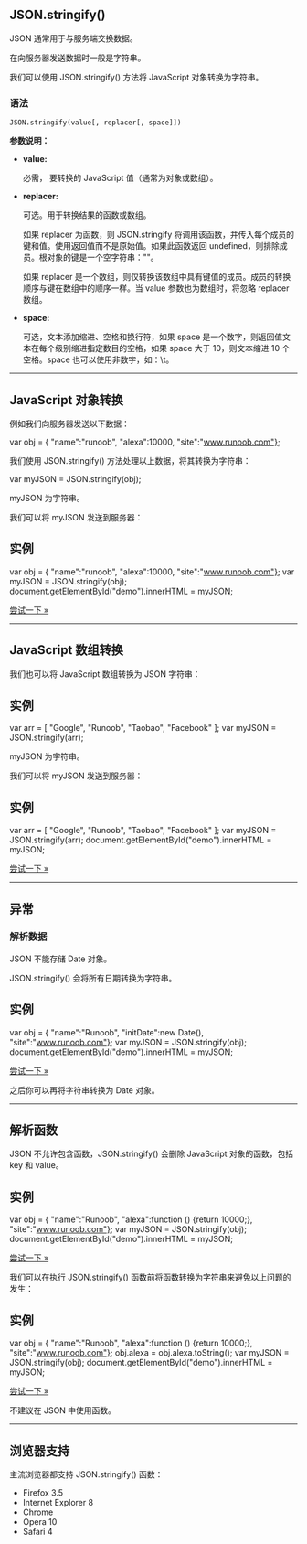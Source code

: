 ## JSON.stringify()

JSON 通常用于与服务端交换数据。

在向服务器发送数据时一般是字符串。

我们可以使用 JSON.stringify() 方法将 JavaScript 对象转换为字符串。

### 语法

```
JSON.stringify(value[, replacer[, space]])
```

**参数说明：**

+   **value:**
    
    必需， 要转换的 JavaScript 值（通常为对象或数组）。
    
+   **replacer:**
    
    可选。用于转换结果的函数或数组。
    
    如果 replacer 为函数，则 JSON.stringify 将调用该函数，并传入每个成员的键和值。使用返回值而不是原始值。如果此函数返回 undefined，则排除成员。根对象的键是一个空字符串：""。
    
    如果 replacer 是一个数组，则仅转换该数组中具有键值的成员。成员的转换顺序与键在数组中的顺序一样。当 value 参数也为数组时，将忽略 replacer 数组。
    
+   **space:**
    
    可选，文本添加缩进、空格和换行符，如果 space 是一个数字，则返回值文本在每个级别缩进指定数目的空格，如果 space 大于 10，则文本缩进 10 个空格。space 也可以使用非数字，如：\\t。
    

* * *

## JavaScript 对象转换

例如我们向服务器发送以下数据：

var obj = { "name":"runoob", "alexa":10000, "site":"www.runoob.com"};

我们使用 JSON.stringify() 方法处理以上数据，将其转换为字符串：

var myJSON = JSON.stringify(obj);

myJSON 为字符串。

我们可以将 myJSON 发送到服务器：

## 实例

var obj = { "name":"runoob", "alexa":10000, "site":"www.runoob.com"}; var myJSON = JSON.stringify(obj); document.getElementById("demo").innerHTML = myJSON;

[尝试一下 »](https://www.runoob.com/try/try.php?filename=tryjson_stringify1)

* * *

## JavaScript 数组转换

我们也可以将 JavaScript 数组转换为 JSON 字符串：

## 实例

var arr = \[ "Google", "Runoob", "Taobao", "Facebook" \]; var myJSON = JSON.stringify(arr);

myJSON 为字符串。

我们可以将 myJSON 发送到服务器：

## 实例

var arr = \[ "Google", "Runoob", "Taobao", "Facebook" \]; var myJSON = JSON.stringify(arr); document.getElementById("demo").innerHTML = myJSON;

[尝试一下 »](https://www.runoob.com/try/try.php?filename=tryjson_stringify2)

* * *

## 异常

### 解析数据

JSON 不能存储 Date 对象。

JSON.stringify() 会将所有日期转换为字符串。

## 实例

var obj = { "name":"Runoob", "initDate":new Date(), "site":"www.runoob.com"}; var myJSON = JSON.stringify(obj); document.getElementById("demo").innerHTML = myJSON;

[尝试一下 »](https://www.runoob.com/try/try.php?filename=tryjson_stringify_date)

之后你可以再将字符串转换为 Date 对象。

* * *

## 解析函数

JSON 不允许包含函数，JSON.stringify() 会删除 JavaScript 对象的函数，包括 key 和 value。

## 实例

var obj = { "name":"Runoob", "alexa":function () {return 10000;}, "site":"www.runoob.com"}; var myJSON = JSON.stringify(obj); document.getElementById("demo").innerHTML = myJSON;

[尝试一下 »](https://www.runoob.com/try/try.php?filename=tryjson_stringify_function)

我们可以在执行 JSON.stringify() 函数前将函数转换为字符串来避免以上问题的发生：

## 实例

var obj = { "name":"Runoob", "alexa":function () {return 10000;}, "site":"www.runoob.com"}; obj.alexa = obj.alexa.toString(); var myJSON = JSON.stringify(obj); document.getElementById("demo").innerHTML = myJSON;

[尝试一下 »](https://www.runoob.com/try/try.php?filename=tryjson_stringify_function_tostring)

不建议在 JSON 中使用函数。

* * *

## 浏览器支持

主流浏览器都支持 JSON.stringify() 函数：

+   Firefox 3.5
+   Internet Explorer 8
+   Chrome
+   Opera 10
+   Safari 4